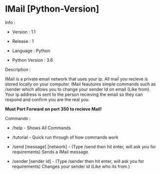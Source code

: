 # IMail [Python-Version]

Info : 

 - Version : 1.1

 - Release : 1

 - Language : Python

 - Python Version : 3.6

Description : 

  IMail is a private email network that uses your ip.
  All mail you recieve is stored locally on your computer.
  IMail feautures simple commands such as /sender which allows you to change your sender Id on email (Like from).
  Your ip address is sent to the person recieving the email so they can respond and confirm you are the real you.

**Must Port Forward on port 350 to recieve Mail!**

Commands : 

 - /help - Shows All Commands

 - /tutorial - Quick run through of how commands work

 - /send [message] [network] - (Type /send then hit enter, will ask you for requirements) Sends a IMail message

 - /sender [sender id] - (Type /sender then hit enter, will ask you for requirements) Changes your sender id (Like who its from.)
